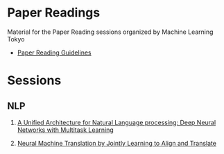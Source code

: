 # Paper Readings

Material for the Paper Reading sessions organized by Machine Learning Tokyo

* [Paper Reading Guidelines](reading_guidelines.md)

# Sessions

## NLP

1. [A Unified Architecture for Natural Language processing: Deep Neural Networks
   with Multitask Learning](NLP/1_a_unified_architecture/README.md)

2. [Neural Machine Translation by Jointly Learning to Align and Translate](https://arxiv.org/abs/1409.0473)

